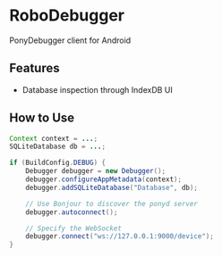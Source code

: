 # RoboDebugger

PonyDebugger client for Android

## Features
- Database inspection through IndexDB UI

## How to Use

```java
Context context = ...;
SQLiteDatabase db = ...;

if (BuildConfig.DEBUG) {
    Debugger debugger = new Debugger();
    debugger.configureAppMetadata(context);
    debugger.addSQLiteDatabase("Database", db);

    // Use Bonjour to discover the ponyd server
    debugger.autoconnect();

    // Specify the WebSocket
    debugger.connect("ws://127.0.0.1:9000/device");
}
```

